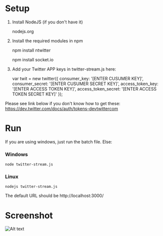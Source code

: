 Setup
=====

1. Install NodeJS (if you don't have it)

	nodejs.org

2. Install the required modules in npm

    npm install ntwitter

    npm install socket.io

3. Add your Twitter APP keys in twitter-stream.js here:

    var twit = new twitter({
      consumer_key: '[ENTER CUSUMER KEY]',
      consumer_secret: '[ENTER CUSUMER SECRET KEY]',
      access_token_key: '[ENTER ACCESS TOKEN KEY]',
      access_token_secret: '[ENTER ACCESS TOKEN SECRET KEY]'
    });

Please see link below if you don't know how to get these: https://dev.twitter.com/docs/auth/tokens-devtwittercom

Run
===

If you are using windows, just run the batch file. Else:

### Windows

    node twitter-stream.js

### Linux

    nodejs twitter-stream.js


The default URL should be http://localhost:3000/


Screenshot
==========

![Alt text](http://i.imgur.com/NDxCLlU.png)
